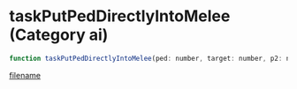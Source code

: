 # taskPutPedDirectlyIntoMelee (Category ai)

```js
function taskPutPedDirectlyIntoMelee(ped: number, target: number, p2: number, p3: number, p4: number, flag: number): void
```

[filename](taskPutPedDirectlyIntoMelee_m.md ':include')